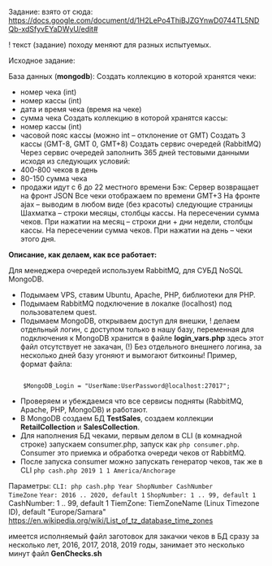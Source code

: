 
Задание:
взято от сюда: https://docs.google.com/document/d/1H2LePo4ThiBJZGYnwD0744TL5NDQb-xdSfyvEYaDWyU/edit#

! текст (задание) походу меняют для разных испытуемых.

Исходное задание:

База данных (<B>mongodb</B>):
Создать коллекцию в которой хранятся чеки:
- номер чека (int)
- номер кассы (int)
- дата и время чека (время на чеке)
- сумма чека
Создать коллекцию в которой хранятся кассы:
- номер кассы (int)
- часовой пояс кассы (можно int – отклонение от GMT) 
Создать 3 кассы (GMT-8, GMT 0, GMT+8)
Создать сервис очередей (RabbitMQ)
Через сервис очередей заполнить 365 дней тестовыми данными исходя из следующих условий:
- 400-800 чеков в день
- 80-150 сумма чека
- продажи идут с 6 до 22 местного времени
Бэк:
Сервер возвращает на фронт JSON
Все чеки отображаем по времени GMT+3
На фронте ajax – выводим в любом виде (без красоты) следующие страницы
 Шахматка – строки месяцы, столбцы кассы. На пересечении сумма чеков. 
 При нажатии на месяц – строки дни + дни недели, столбцы кассы. На пересечении сумма чеков.
 При нажатии на день – чеки этого дня.
 


<B>Описание, как делаем, как все работает:</B>

Для менеджера очередей используем RabbitMQ, для СУБД NoSQL MongoDB.
- Подымаем VPS, ставим Ubuntu, Apache, PHP, библиотеки для PHP.
- Подымаем RabbitMQ подключение в локалке (localhost) под пользователем quest.
- Подымаем MongoDB, открываем доступ для внешки, ! делаем отдельный логин, с доступом только в нашу базу, переменная для подключения к MongoDB хранится в файле <B>login_vars.php</B> здесь этот файл отсутствует не закачан,
(!) Без отдельного внешнего логина, за несколько дней базу угоняют и вымогают биткоины!
Пример, формат файла:
<code>
	$MongoDB_Login = "UserName:UserPassword@localhost:27017";
</code>



- Проверяем и убеждаемся что все сервисы подняты (RabbitMQ, Apache, PHP, MongoDB) и работают.
- В MongoDB создаем БД <b>TestSales</b>, создаем коллекции <b>RetailCollection</b> и <b>SalesCollection</b>.
- Для наполнения БД чеками, первым делом в CLI (в комнадной строке) запускаем consumer.php, запуск как  <code>php consumer.php</code>. Consumer это приемка и обработка очереди чеков от RabbitMQ.
- После запуска consumer можно запускать генератор чеков, так же в CLI <code>php cash.php 2019 1 1 America/Anchorage</code>

Параметры:
<code>CLI: php cash.php Year ShopNumber CashNumber TimeZone</code>
<code>Year:          2016 .. 2020, default 1</code>
<code>ShopNumber:    1 .. 99, default 1</code>
CashNumber:      1 .. 99, default 1
TiemZone: TiemZoneName (Linux Timezone ID), default "Europe/Samara"
   https://en.wikipedia.org/wiki/List_of_tz_database_time_zones


имеется исполняемый файл заготовок для закачки чеков в БД сразу за несколько лет, 2016, 2017, 2018, 2019 годы, занимает это несколько минут
файл <B>GenChecks.sh</B>
